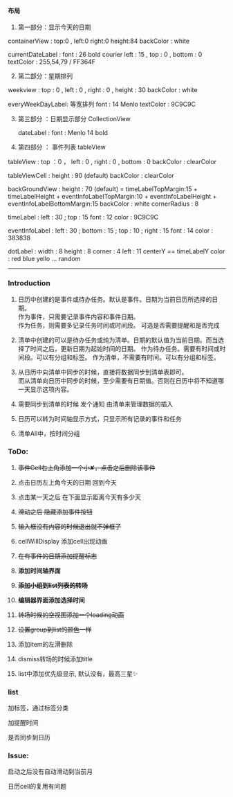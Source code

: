 #### 布局

1. 第一部分：显示今天的日期

containerView :
    top:0 , left:0 right:0 height:84
    backColor : white

currentDateLabel :
    font : 26 bold courier
    left : 15 , top : 0 , bottom : 0
    textColor : 255,54,79 / FF364F

2. 第二部分：星期排列

  weekview :
    top : 0 , left : 0 , right : 0 , height : 30
    backColor : white

  everyWeekDayLabel:
    等宽排列
    font : 14 Menlo
    textColor : 9C9C9C

3. 第三部分 ：日期显示部分 CollectionView

    dateLabel :
        font : Menlo 14 bold


4. 第四部分 ： 事件列表 tableView

  tableView :
    top ：0 ， left : 0 , right : 0 , bottom : 0
    backColor : clearColor

  tableViewCell :
    height : 90 (default)
    backColor : clearColor

  backGroundView :
    height : 70 (default)  = timeLabelTopMargin:15 + timeLabelHeight + eventInfoLabelTopMargin:10 + eventInfoLabelHeight + eventInfoLabelBottomMargin:15
    backColor : white
    cornerRadius : 8

  timeLabel :
    left : 30 ; top : 15
    font : 12
    color : 9C9C9C

  eventInfoLabel :
    left : 30 ; bottom : 15 ; top : 10 ; right : 15
    font : 14
    color : 383838

  dotLabel :
    width : 8 height : 8
    corner : 4
    left : 11 centerY == timeLabelY
    color : red blue yello ... random

***

### Introduction

1. 日历中创建的是事件或待办任务。默认是事件。日期为当前日历所选择的日期。    
    作为事件，只需要记录事件内容和事件日期。    
    作为任务，则需要多记录任务时间或时间段。 可选是否需要提醒和是否完成

2. 清单中创建的可以是待办任务或纯为清单。日期的默认值为当前日期。而当选择了时间之后，更新日期为起始时间的日期。
    作为待办任务。需要有时间或时间段。可以有分组和标签。
    作为清单，不需要有时间。可以有分组和标签。

3. 从日历中向清单中同步的时候，直接将数据同步到清单表即可。    
   而从清单向日历中同步的时候，至少需要有日期值。否则在日历中将不知道哪一天显示这项内容。

4. 需要同步到清单的时候 发个通知 由清单来管理数据的插入

5. 日历可以转为时间轴显示方式，只显示所有记录的事件和任务

6. 清单All中，按时间分组

### ToDo:

1. ~~事件Cell右上角添加一个小✘，点击之后删除该事件~~

2. 点击日历左上角今天的日期 回到今天

3. 点击某一天之后 在下面显示距离今天有多少天

4. ~~滑动之后 隐藏添加事件按钮~~ 

5. ~~输入框没有内容的时候退出就不弹框了~~

6. cellWillDisplay 添加cell出现动画

7. ~~在有事件的日期添加提醒标志~~

8. **添加时间轴界面**

9. ~~**添加小组到list列表的转场**~~

10. **编辑器界面添加选择时间**

11. ~~转场时候的空视图添加一个loading动画~~

12. ~~设置group到list的颜色一样~~

13. 添加item的左滑删除

14. dismiss转场的时候添加title

15. list中添加优先级显示, 默认没有，最高三星✨


### list

加标签，通过标签分类

加提醒时间

是否同步到日历

### Issue:

启动之后没有自动滑动到当前月

日历cell的复用有问题
